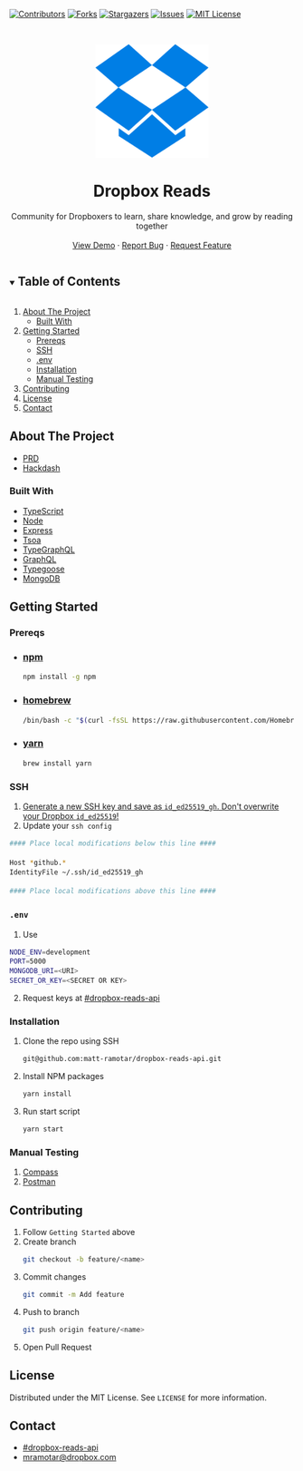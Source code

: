 [![Contributors][contributors-shield]][contributors-url]
[![Forks][forks-shield]][forks-url]
[![Stargazers][stars-shield]][stars-url]
[![Issues][issues-shield]][issues-url]
[![MIT License][license-shield]][license-url]


<!-- PROJECT LOGO -->
<br />
<p align="center">
  <a href="https://github.com/matt-ramotar/dropbox-reads-api">
    <img src="public/logo.png" alt="Logo" width="200" height="200">
  </a>

  <h1 align="center">Dropbox Reads</h3>
  <p align="center">
    Community for Dropboxers to learn, share knowledge, and grow by reading together
    <br />
    <br />
    <a href="https://github.com/matt-ramotar/dropbox-reads-api">View Demo</a>
    ·
    <a href="https://github.com/matt-ramotar/dropbox-reads-api/issues">Report Bug</a>
    ·
    <a href="https://github.com/matt-ramotar/dropbox-reads-api/issues">Request Feature</a>
  </p>
</p>



<!-- TABLE OF CONTENTS -->
<details open="open">
  <summary><h2 style="display: inline-block">Table of Contents</h2></summary>
  <ol>
    <li>
      <a href="#about-the-project">About The Project</a>
      <ul>
        <li><a href="#built-with">Built With</a></li>
      </ul>
    </li>
    <li>
      <a href="#getting-started">Getting Started</a>
      <ul>
        <li><a href="#prereqs">Prereqs</a></li>
        <li><a href="#ssh">SSH</a></li>
        <li><a href="#env">.env</a></li>
        <li><a href="#installation">Installation</a></li>
        <li><a href="#manual-testing">Manual Testing</a></li>
      </ul>
    </li>
    <li><a href="#contributing">Contributing</a></li>
    <li><a href="#license">License</a></li>
    <li><a href="#contact">Contact</a></li>
  </ol>
</details>



<!-- ABOUT THE PROJECT -->
## About The Project
- [PRD](https://www.dropbox.com/scl/fi/7qrvxsus73rvccz35bagx/Hackweek-Dropbox-Reads.paper?dl=0&rlkey=4z8v8zdmcj4k7xuerg2yl8w8e)
- [Hackdash](https://app.dropboxer.net/hackdash/2021/projects/4199)

### Built With

* [TypeScript](https://www.typescriptlang.org/docs/)
* [Node](https://nodejs.org/en/)
* [Express](https://expressjs.com/en/starter/installing.html)
* [Tsoa](https://tsoa-community.github.io/docs/getting-started.html)
* [TypeGraphQL](https://typegraphql.com/docs/introduction.html)
* [GraphQL](https://graphql.org/learn/)
* [Typegoose](https://typegoose.github.io/typegoose/docs/guides/quick-start-guide)
* [MongoDB](https://www.mongodb.com/basics/clusters)

<!-- GETTING STARTED -->
## Getting Started
### Prereqs
* ### [npm](https://docs.npmjs.com/downloading-and-installing-node-js-and-npm)

  ```sh
  npm install -g npm
  ```
* ### [homebrew](https://brew.sh/)

  ```sh
  /bin/bash -c "$(curl -fsSL https://raw.githubusercontent.com/Homebrew/install/HEAD/install.sh)"
  ```

* ### [yarn](https://classic.yarnpkg.com/en/docs/install/#mac-stable)

  ```sh
  brew install yarn
  ```

### SSH
1. [Generate a new SSH key and save as `id_ed25519_gh`. Don't overwrite your Dropbox `id_ed25519`!](https://docs.github.com/en/github/authenticating-to-github/connecting-to-github-with-ssh/generating-a-new-ssh-key-and-adding-it-to-the-ssh-agent)
2. Update your `ssh config`
  ```sh
  #### Place local modifications below this line ####

  Host *github.*
  IdentityFile ~/.ssh/id_ed25519_gh

  #### Place local modifications above this line ####
  ```

### `.env`
1. Use
```sh
NODE_ENV=development
PORT=5000
MONGODB_URI=<URI>
SECRET_OR_KEY=<SECRET OR KEY>
```

2. Request keys at [#dropbox-reads-api](https://dropbox.slack.com/archives/C028DPBR9H6)

### Installation

1. Clone the repo using SSH
   ```sh
   git@github.com:matt-ramotar/dropbox-reads-api.git
   ```
2. Install NPM packages
   ```sh
   yarn install
   ```
3. Run start script
   ```sh
   yarn start
   ```

### Manual Testing

1. [Compass](https://www.mongodb.com/try/download/compass)
2. [Postman](https://www.postman.com/downloads/)

<!-- CONTRIBUTING -->
## Contributing

1. Follow `Getting Started` above
2. Create branch
   ```sh
   git checkout -b feature/<name>
   ```
3. Commit changes
   ```sh
   git commit -m Add feature
   ```
4. Push to branch
   ```sh
   git push origin feature/<name>
   ```
5. Open Pull Request


<!-- LICENSE -->
## License

Distributed under the MIT License. See `LICENSE` for more information.


<!-- CONTACT -->
## Contact
- [#dropbox-reads-api](https://dropbox.slack.com/archives/C028DPBR9H6)
- mramotar@dropbox.com

<!-- MARKDOWN LINKS & IMAGES -->
<!-- https://www.markdownguide.org/basic-syntax/#reference-style-links -->
[contributors-shield]: https://img.shields.io/github/contributors/matt-ramotar/dropbox-reads-api.svg?style=for-the-badge
[contributors-url]: https://github.com/matt-ramotar/dropbox-reads-api/graphs/contributors
[forks-shield]: https://img.shields.io/github/forks/matt-ramotar/dropbox-reads-api.svg?style=for-the-badge
[forks-url]: https://github.com/matt-ramotar/dropbox-reads-api/network/members
[stars-shield]: https://img.shields.io/github/stars/matt-ramotar/dropbox-reads-api.svg?style=for-the-badge
[stars-url]: https://github.com/matt-ramotar/dropbox-reads-api/stargazers
[issues-shield]: https://img.shields.io/github/issues/matt-ramotar/dropbox-reads-api.svg?style=for-the-badge
[issues-url]: https://github.com/matt-ramotar/dropbox-reads-api/issues
[license-shield]: https://img.shields.io/github/license/matt-ramotar/dropbox-reads-api.svg?style=for-the-badge
[license-url]: https://github.com/matt-ramotar/dropbox-reads-api/blob/master/LICENSE
